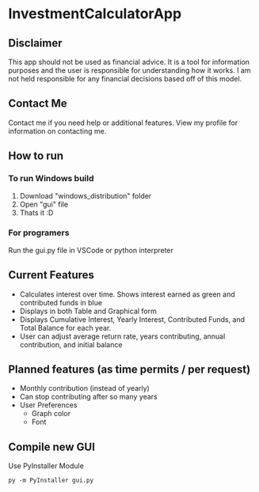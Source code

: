 # InvestmentCalculatorApp

## Disclaimer
This app should not be used as financial advice. It is a tool for information purposes and the user is responsible for understanding how it works. I am not held responsible for any financial decisions based off of this model.

## Contact Me
Contact me if you need help or additional features. View my profile for information on contacting me.

## How to run
### To run Windows build
1. Download "windows_distribution" folder
2. Open "gui" file
3. Thats it :D

### For programers
Run the gui.py file in VSCode or python interpreter

## Current Features

* Calculates interest over time. Shows interest earned as green and contributed funds in blue
* Displays in both Table and Graphical form
* Displays Cumulative Interest, Yearly Interest, Contributed Funds, and Total Balance for each year.
* User can adjust average return rate, years contributing, annual contribution, and initial balance

## Planned features (as time permits / per request)
* Monthly contribution (instead of yearly)
* Can stop contributing after so many years
* User Preferences
  * Graph color
  * Font

## Compile new GUI
Use PyInstaller Module  

```
py -m PyInstaller gui.py
```
